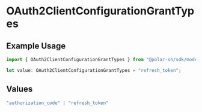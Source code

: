 # OAuth2ClientConfigurationGrantTypes

## Example Usage

```typescript
import { OAuth2ClientConfigurationGrantTypes } from "@polar-sh/sdk/models/components/oauth2clientconfiguration.js";

let value: OAuth2ClientConfigurationGrantTypes = "refresh_token";
```

## Values

```typescript
"authorization_code" | "refresh_token"
```